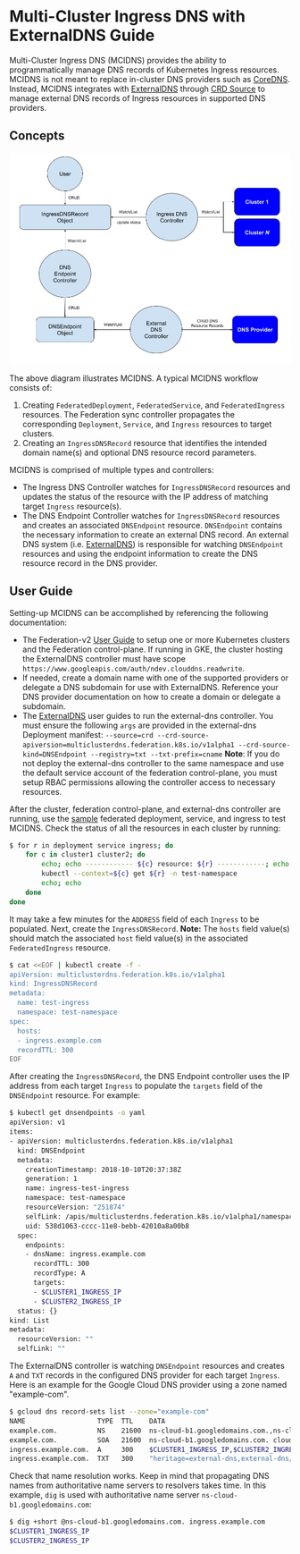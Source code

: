 # Multi-Cluster Ingress DNS with ExternalDNS Guide

Multi-Cluster Ingress DNS (MCIDNS) provides the ability to programmatically manage DNS records of Kubernetes Ingress
resources. MCIDNS is not meant to replace in-cluster DNS providers such as [CoreDNS](https://coredns.io/). Instead, MCIDNS
integrates with [ExternalDNS](https://github.com/kubernetes-incubator/external-dns) through
[CRD Source](https://github.com/kubernetes-incubator/external-dns/blob/master/docs/contributing/crd-source.md) to manage
external DNS records of Ingress resources in supported DNS providers.

## Concepts

<p align="center"><img src="./images/ingressdns-with-externaldns.png" width="711"></p>

The above diagram illustrates MCIDNS. A typical MCIDNS workflow consists of:

1. Creating `FederatedDeployment`, `FederatedService`, and `FederatedIngress` resources. The Federation sync
   controller propagates the corresponding `Deployment`, `Service`, and `Ingress` resources to target clusters.
2. Creating an `IngressDNSRecord` resource that identifies the intended domain name(s) and optional DNS resource
   record parameters.

MCIDNS is comprised of multiple types and controllers:

- The Ingress DNS Controller watches for `IngressDNSRecord` resources and updates the status of the resource with the IP
  address of matching target `Ingress` resource(s).
- The DNS Endpoint Controller watches for `IngressDNSRecord` resources and creates an associated `DNSEndpoint`
  resource. `DNSEndpoint` contains the necessary information to create an external DNS record. An external DNS system
  (i.e. [ExternalDNS](https://github.com/kubernetes-incubator/external-dns)) is responsible for watching `DNSEndpoint`
  resources and using the endpoint information to create the DNS resource record in the DNS provider.

## User Guide

Setting-up MCIDNS can be accomplished by referencing the following documentation:

- The Federation-v2 [User Guide](userguide.md) to setup one or more Kubernetes clusters and the Federation
  control-plane. If running in GKE, the cluster hosting the ExternalDNS controller must have scope
  `https://www.googleapis.com/auth/ndev.clouddns.readwrite`.
- If needed, create a domain name with one of the supported providers or delegate a DNS subdomain for use with
  ExternalDNS. Reference your DNS provider documentation on how to create a domain or delegate a subdomain.
- The [ExternalDNS](https://github.com/kubernetes-incubator/external-dns) user guides to run the external-dns
  controller. You must ensure the following `args` are provided in the external-dns Deployment manifest:
  `--source=crd --crd-source-apiversion=multiclusterdns.federation.k8s.io/v1alpha1 --crd-source-kind=DNSEndpoint --registry=txt --txt-prefix=cname`
  **Note**: If you do not deploy the external-dns controller to the same namespace and use the default service account
  of the federation control-plane, you must setup RBAC permissions allowing the controller access to necessary
  resources.

After the cluster, federation control-plane, and external-dns controller are running, use the
[sample](../example/sample1) federated deployment, service, and ingress to test MCIDNS. Check the status of all the
resources in each cluster by running:

```bash
$ for r in deployment service ingress; do
    for c in cluster1 cluster2; do
        echo; echo ------------ ${c} resource: ${r} ------------; echo
        kubectl --context=${c} get ${r} -n test-namespace
        echo; echo
    done
done
```

It may take a few minutes for the `ADDRESS` field of each `Ingress` to be populated. Next, create the
`IngressDNSRecord`. **Note:** The `hosts` field value(s) should match the associated `host` field value(s) in the associated
`FederatedIngress` resource.

```bash
$ cat <<EOF | kubectl create -f -
apiVersion: multiclusterdns.federation.k8s.io/v1alpha1
kind: IngressDNSRecord
metadata:
  name: test-ingress
  namespace: test-namespace
spec:
  hosts:
  - ingress.example.com
  recordTTL: 300
EOF
```

After creating the `IngressDNSRecord`, the DNS Endpoint controller uses the IP address from each target `Ingress` to
populate the `targets` field of the `DNSEndpoint` resource. For example:

```bash
$ kubectl get dnsendpoints -o yaml
apiVersion: v1
items:
- apiVersion: multiclusterdns.federation.k8s.io/v1alpha1
  kind: DNSEndpoint
  metadata:
    creationTimestamp: 2018-10-10T20:37:38Z
    generation: 1
    name: ingress-test-ingress
    namespace: test-namespace
    resourceVersion: "251874"
    selfLink: /apis/multiclusterdns.federation.k8s.io/v1alpha1/namespaces/test-namespace/dnsendpoints/ingress-test-ingress
    uid: 538d1063-cccc-11e8-bebb-42010a8a00b8
  spec:
    endpoints:
    - dnsName: ingress.example.com
      recordTTL: 300
      recordType: A
      targets:
      - $CLUSTER1_INGRESS_IP
      - $CLUSTER2_INGRESS_IP
  status: {}
kind: List
metadata:
  resourceVersion: ""
  selfLink: ""
```

The ExternalDNS controller is watching `DNSEndpoint` resources and creates `A` and `TXT` records in the configured DNS
provider for each target `Ingress`. Here is an example for the Google Cloud DNS provider using a zone named
"example-com".

```bash
$ gcloud dns record-sets list --zone="example-com"
NAME                  TYPE  TTL    DATA
example.com.          NS    21600  ns-cloud-b1.googledomains.com.,ns-cloud-b2.googledomains.com.,ns-cloud-b3.googledomains.com.,ns-cloud-b4.googledomains.com.
example.com.          SOA   21600  ns-cloud-b1.googledomains.com. cloud-dns-hostmaster.google.com. 6 21600 3600 259200 300
ingress.example.com.  A     300    $CLUSTER1_INGRESS_IP,$CLUSTER2_INGRESS_IP
ingress.example.com.  TXT   300    "heritage=external-dns,external-dns/owner=my-identifier"
```

Check that name resolution works. Keep in mind that propagating DNS names from authoritative name servers to
resolvers takes time. In this example, `dig` is used with authoritative name server
`ns-cloud-b1.googledomains.com`:

```bash
$ dig +short @ns-cloud-b1.googledomains.com. ingress.example.com
$CLUSTER1_INGRESS_IP
$CLUSTER2_INGRESS_IP
```

